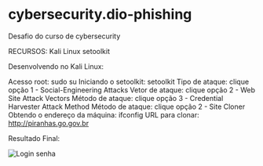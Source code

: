 # cybersecurity.dio-phishing
Desafio do curso de cybersecurity

RECURSOS:
Kali Linux
setoolkit

Desenvolvendo no Kali Linux:

Acesso root: sudo su
Iniciando o setoolkit: setoolkit
Tipo de ataque: clique opção 1 - Social-Engineering Attacks
Vetor de ataque: clique opção 2 - Web Site Attack Vectors
Método de ataque: clique opção 3 - Credential Harvester Attack Method 
Método de ataque: clique opção 2 - Site Cloner
Obtendo o endereço da máquina: ifconfig
URL para clonar: http://piranhas.go.gov.br

Resultado Final:

![Login senha](https://github.com/user-attachments/assets/ca61c6b5-80cd-4b78-b921-911b0895c876)

